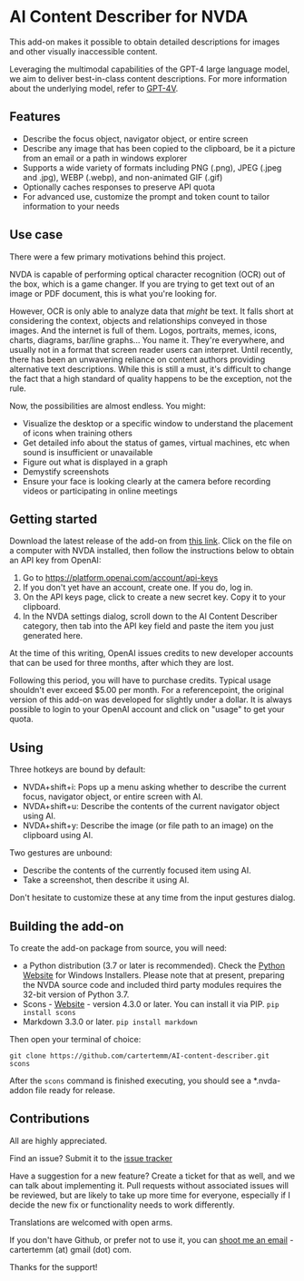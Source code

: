 # AI Content Describer for NVDA

This add-on makes it possible to obtain detailed descriptions for images and other visually inaccessible content.

Leveraging the multimodal capabilities of the GPT-4 large language model, we aim to deliver best-in-class content descriptions. For more information about the underlying model, refer to [GPT-4V](https://openai.com/research/gpt-4v-system-card).

## Features

* Describe the focus object, navigator object, or entire screen
* Describe any image that has been copied to the clipboard, be it a picture from an email or a path in windows explorer
* Supports a wide variety of formats including PNG (.png), JPEG (.jpeg and .jpg), WEBP (.webp), and non-animated GIF (.gif)
* Optionally caches responses to preserve API quota
* For advanced use, customize the prompt and token count to tailor information to your needs

## Use case

There were a few primary motivations behind this project.

NVDA is capable of performing optical character recognition (OCR) out of the box, which is a game changer. If you are trying to get text out of an image or PDF document, this is what you're looking for.

However, OCR is only able to analyze data that *might* be text. It falls short at considering the context, objects and relationships conveyed in those images. And the internet is full of them. Logos, portraits, memes, icons, charts, diagrams, bar/line graphs... You name it. They're everywhere, and usually not in a format that screen reader users can interpret.
Until recently, there has been an unwavering reliance on content authors providing alternative text descriptions. While this is still a must, it's difficult to change the fact that a high standard of quality happens to be the exception, not the rule.

Now, the possibilities are almost endless. You might:

* Visualize the desktop or a specific window to understand the placement of icons when training others
* Get detailed info about the status of games, virtual machines, etc when sound is insufficient or unavailable
* Figure out what is displayed in a graph
* Demystify screenshots
* Ensure your face is looking clearly at the camera before recording videos or participating in online meetings

## Getting started

Download the latest release of the add-on from [this link](https://github.com/cartertemm/AI-content-describer/releases/latest/). Click on the file on a computer with NVDA installed, then follow the instructions below to obtain an API key from OpenAI:

1. Go to https://platform.openai.com/account/api-keys
2. If you don't yet have an account, create one. If you do, log in.
3. On the API keys page, click to create a new secret key. Copy it to your clipboard.
4. In the NVDA settings dialog, scroll down to the AI Content Describer category, then tab into the API key field and paste the item you just generated here.

At the time of this writing, OpenAI issues credits to new developer accounts that can be used for three months, after which they are lost.

Following this period, you will have to purchase credits. Typical usage shouldn't ever exceed $5.00 per month. For a referencepoint, the original version of this add-on was developed for slightly under a dollar. It is always possible to login to your OpenAI account and click on "usage" to get your quota.

## Using

Three hotkeys are bound by default:

* NVDA+shift+i: Pops up a menu asking whether to describe the current focus, navigator object, or entire screen with AI.
* NVDA+shift+u: Describe the contents of the current navigator object using AI.
* NVDA+shift+y: Describe the image (or file path to an image) on the clipboard using AI.

Two gestures are unbound:

* Describe the contents of the currently focused item using AI.
* Take a screenshot, then describe it using AI.

Don't hesitate to customize these at any time from the input gestures dialog.

## Building the add-on

To create the add-on package from source, you will need:

* a Python distribution (3.7 or later is recommended). Check the [Python Website](https://www.python.org) for Windows Installers. Please note that at present, preparing the NVDA source code and included third party modules requires the 32-bit version of Python 3.7.
* Scons - [Website](https://www.scons.org/) - version 4.3.0 or later. You can install it via PIP. `pip install scons`
* Markdown 3.3.0 or later. `pip install markdown`

Then open your terminal of choice:

```
git clone https://github.com/cartertemm/AI-content-describer.git
scons
```

After the `scons` command is finished executing, you should see a *.nvda-addon file ready for release.

## Contributions

All are highly appreciated.

Find an issue? Submit it to the [issue tracker](https://github.com/cartertemm/AI-content-describer/issues)

Have a suggestion for a new feature? Create a ticket for that as well, and we can talk about implementing it. Pull requests without associated issues will be reviewed, but are likely to take up more time for everyone, especially if I decide the new fix or functionality needs to work differently.

Translations are welcomed with open arms.

If you don't have Github, or prefer not to use it, you can [shoot me an email](mailto:cartertemm@gmail.com) - cartertemm (at) gmail (dot) com.

Thanks for the support!
